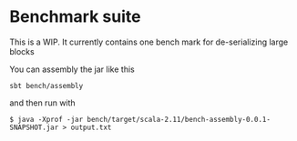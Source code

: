 # Benchmark suite

This is a WIP. It currently contains one bench mark for de-serializing large blocks

You can assembly the jar like this

```
sbt bench/assembly
```

and then run with

```
$ java -Xprof -jar bench/target/scala-2.11/bench-assembly-0.0.1-SNAPSHOT.jar > output.txt
```
